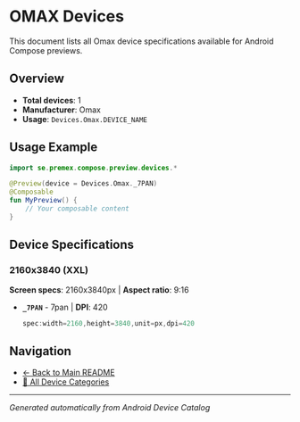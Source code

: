 # OMAX Devices

This document lists all Omax device specifications available for Android Compose previews.

## Overview

- **Total devices**: 1
- **Manufacturer**: Omax
- **Usage**: `Devices.Omax.DEVICE_NAME`

## Usage Example

```kotlin
import se.premex.compose.preview.devices.*

@Preview(device = Devices.Omax._7PAN)
@Composable
fun MyPreview() {
    // Your composable content
}
```

## Device Specifications

### 2160x3840 (XXL)

**Screen specs**: 2160x3840px | **Aspect ratio**: 9:16

- **`_7PAN`** -  7pan | **DPI**: 420
  ```kotlin
  spec:width=2160,height=3840,unit=px,dpi=420
  ```

## Navigation

- [← Back to Main README](../../README.md)
- [📱 All Device Categories](../README.md)

---
*Generated automatically from Android Device Catalog*

